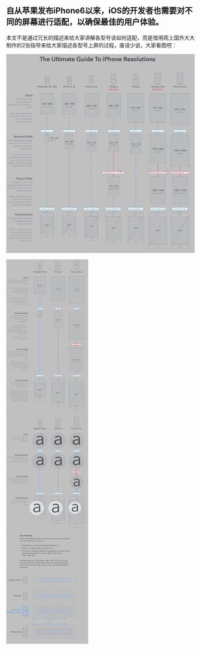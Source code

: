 ## 自从苹果发布iPhone6以来，iOS的开发者也需要对不同的屏幕进行适配，以确保最佳的用户体验。

本文不是通过冗长的描述来给大家讲解各型号该如何适配，而是借用网上国外大大制作的2张指导来给大家描述各型号上屏的过程，废话少说，大家看图吧：

![iPhone-Resolution-Guide](../images/iphone-resolution-guide.jpg)

![iPhone-Render](../images/iphone-render.jpg)


